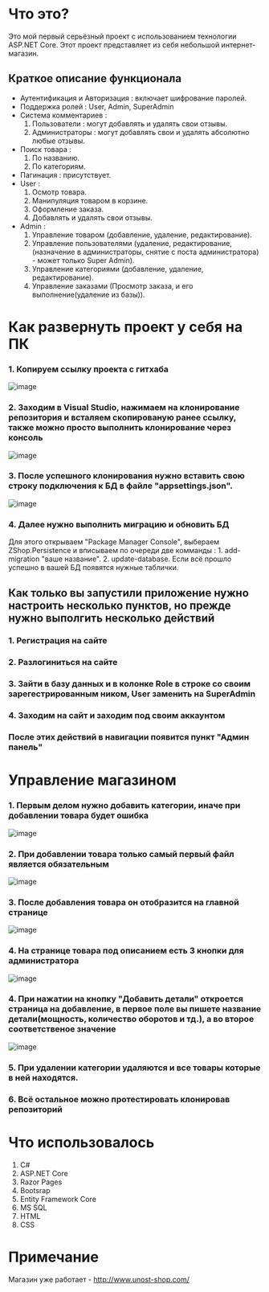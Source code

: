  # Что это? #
 Это мой первый серьёзный проект с использованием технологии ASP.NET Core.
 Этот проект представляет из себя небольшой интернет-магазин.
 
 ## Краткое описание функционала ##
 + Аутентификация и Авторизация : включает шифрование паролей.
 + Поддержка ролей : User, Admin, SuperAdmin
 + Система комментариев :
      1. Пользователи : могут добавлять и удалять свои отзывы.
      2. Администраторы : могут добавлять свои и удалять абсолютно любые отзывы.
 + Поиск товара : 
      1. По названию.
      2. По категориям.
 + Пагинация : присутствует.
 + User : 
      1. Осмотр товара.
      2. Манипуляция товаром в корзине.
      3. Оформление заказа.
      4. Добавлять и удалять свои отзывы.
 + Admin : 
      1. Управление товаром (добавление, удаление, редактирование).
      2. Управление пользователями (удаление, редактирование, (назначение в администраторы, снятие с поста администратора) - может только Super Admin).
      3. Управление категориями (добавление, удаление, редактирование).
      4. Управление заказами (Просмотр заказа, и его выполнение(удаление из базы)).        

 
 # Как развернуть проект у себя на ПК #
 
 ### 1. Копируем ссылку проекта с гитхаба ###
 ![image](https://user-images.githubusercontent.com/68823930/96573109-5c8d5680-12d6-11eb-9888-f87ccadfe64d.png)
 
 ### 2. Заходим в Visual Studio, нажимаем на клонирование репозитория и всталяем скопированую ранее ссылку, также можно просто выполнить клонирование через консоль ###
![image](https://user-images.githubusercontent.com/68823930/96573705-33b99100-12d7-11eb-88a5-9359bf2f5888.png)
 
 ### 3. После успешного клонирования нужно вставить свою строку подключения к БД в файле "appsettings.json". ### 
 ![image](https://user-images.githubusercontent.com/68823930/96574320-f86b9200-12d7-11eb-9a3e-abdf144cb576.png)
 
 ### 4. Далее нужно выполнить миграцию и обновить БД ###
 Для этого открываем "Package Manager Console", выбераем ZShop.Persistence
 и вписываем по очереди две комманды : 1. add-migration "ваше название". 2. update-database.
 Если всё прошло успешно в вашей БД появятся нужные таблички.
 
 
 
 ## Как только вы запустили приложение нужно настроить несколько пунктов, но прежде нужно выполгить несколько действий ##
 ### 1. Регистрация на сайте ###
 ### 2. Разлогиниться на сайте ###
 ### 3. Зайти в базу данных и в колонке Role в строке со своим зарегестрированным ником, User заменить на SuperAdmin ###
 ### 4. Заходим на сайт и заходим под своим аккаунтом ###
 ### После этих действий в навигации появится пункт "Админ панель" ###
 
 # Управление магазином #
 
 ### 1. Первым делом нужно добавить категории, иначе при добавлении товара будет ошибка ###
 ![image](https://user-images.githubusercontent.com/68823930/96577777-ce689e80-12dc-11eb-9b3f-fe94be44c025.png)
 
 ### 2. При добавлении товара только самый первый файл является обязательным
 ![image](https://user-images.githubusercontent.com/68823930/96578057-433bd880-12dd-11eb-88aa-e541efaadd16.png)
 
 ### 3. После добавления товара он отобразится на главной странице ###
 ![image](https://user-images.githubusercontent.com/68823930/100987630-ce0c2600-355f-11eb-804b-6f08a84999a2.png)

 
 ### 4. На странице товара под описанием есть 3 кнопки для администратора ###
![image](https://user-images.githubusercontent.com/68823930/96578521-015f6200-12de-11eb-920c-7624aee7dfe0.png)
 ### 4. При нажатии на кнопку "Добавить детали" откроется страница на добавление, в первое поле вы пишете название детали(мощность, количество оборотов и тд.), а во второе соответственое значение ###
 ![image](https://user-images.githubusercontent.com/68823930/96578831-80ed3100-12de-11eb-9c6a-ee1bf9c959c0.png)

 ### 5. При удалении категории удаляются и все товары которые в ней находятся.
 
 ### 6. Всё остальное можно протестировать клонировав репозиторий ###

 
   # Что использовалось #
   1. C#
   2. ASP.NET Core
   3. Razor Pages
   4. Bootsrap
   5. Entity Framework Core
   6. MS SQL
   7. HTML
   8. CSS
 

 
   
 
   # Примечание #
   Магазин уже работает - http://www.unost-shop.com/
 
 
 
 
 
 
 
